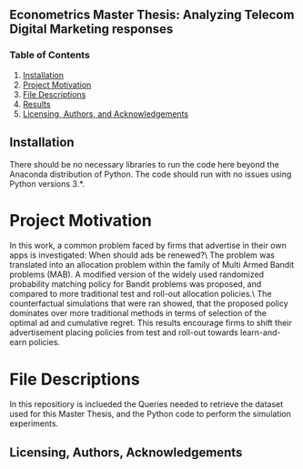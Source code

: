 ## Econometrics Master Thesis: Analyzing Telecom Digital Marketing responses 
### Table of Contents

1. [Installation](#installation)
2. [Project Motivation](#motivation)
3. [File Descriptions](#files)
4. [Results](#results)
5. [Licensing, Authors, and Acknowledgements](#licensing)

## Installation <a name="installation"></a>

There should be no necessary libraries to run the code here beyond the Anaconda distribution of Python.  The code should run with no issues using Python versions 3.*.

# Project Motivation<a name="motivation"></a>
In this work, a common problem faced by firms that advertise in their own apps is investigated: When should ads be renewed?\\
The problem was translated into an allocation problem within the family of Multi Armed Bandit problems (MAB). A modified version of the widely used randomized probability matching policy for Bandit problems was proposed, and compared to more traditional test and roll-out allocation policies.\\
The counterfactual simulations that were ran showed, that the proposed policy dominates over more traditional methods in terms of selection of the optimal ad and cumulative regret. This results encourage firms to shift their advertisement placing policies from test and roll-out towards learn-and-earn policies.

# File Descriptions<a name="files"></a>
In this repositiory is inclueded the Queries needed to retrieve the dataset used for this Master Thesis, and the Python code to perform the simulation experiments.

## Licensing, Authors, Acknowledgements<a name="licensing"></a>
